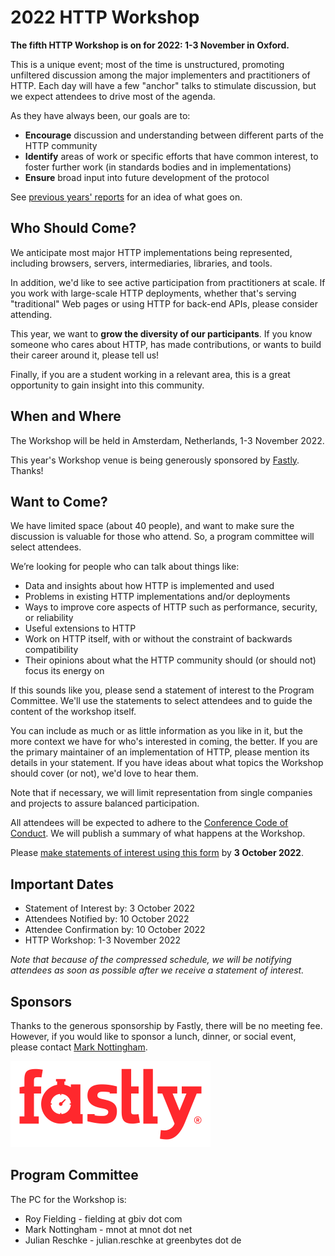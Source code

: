 
# 2022 HTTP Workshop

**The fifth HTTP Workshop is on for 2022: 1-3 November in Oxford.**

This is a unique event; most of the time is unstructured, promoting unfiltered discussion among the major implementers and practitioners of HTTP. Each day will have a few "anchor" talks to stimulate discussion, but we expect attendees to drive most of the agenda. 

As they have always been, our goals are to:

* **Encourage** discussion and understanding between different parts of the HTTP community
* **Identify** areas of work or specific efforts that have common interest, to foster further work (in standards bodies and in implementations)
* **Ensure** broad input into future development of the protocol

See [previous years' reports](https://httpwork.shop/) for an idea of what goes on.

## Who Should Come?

We anticipate most major HTTP implementations being represented, including browsers, servers, intermediaries, libraries, and tools.

In addition, we'd like to see active participation from practitioners at scale. If you work with large-scale HTTP deployments, whether that's serving "traditional" Web pages or using HTTP for back-end APIs, please consider attending.

This year, we want to **grow the diversity of our participants**. If you know someone who cares about HTTP, has made contributions, or wants to build their career around it, please tell us!

Finally, if you are a student working in a relevant area, this is a great opportunity to gain insight into this community.


## When and Where

The Workshop will be held in Amsterdam, Netherlands, 1-3 November 2022.

This year's Workshop venue is being generously sponsored by [Fastly](https://fastly.com/). Thanks!


## Want to Come?

We have limited space (about 40 people), and want to make sure the discussion is valuable for those who attend. So, a program committee will select attendees.

We’re looking for people who can talk about things like:

* Data and insights about how HTTP is implemented and used
* Problems in existing HTTP implementations and/or deployments
* Ways to improve core aspects of HTTP such as performance, security, or reliability
* Useful extensions to HTTP
* Work on HTTP itself, with or without the constraint of backwards compatibility
* Their opinions about what the HTTP community should (or should not) focus its energy on

If this sounds like you, please send a statement of interest to the Program Committee. We'll use the statements to select attendees and to guide the content of the workshop itself.

You can include as much or as little information as you like in it, but the more context we have for who's interested in coming, the better. If you are the primary maintainer of an implementation of HTTP, please mention its details in your statement. If you have ideas about what topics the Workshop should cover (or not), we'd love to hear them.

Note that if necessary, we will limit representation from single companies and projects to assure balanced participation.

All attendees will be expected to adhere to the [Conference Code of Conduct](http://confcodeofconduct.com/). We will publish a summary of what happens at the Workshop.

Please [make statements of interest using this form](https://forms.office.com/r/jEXGVTf3AT) by **3 October 2022**.


## Important Dates

* Statement of Interest by: 3 October 2022
* Attendees Notified by: 10 October 2022
* Attendee Confirmation by: 10 October 2022
* HTTP Workshop: 1-3 November 2022

_Note that because of the compressed schedule, we will be notifying attendees as soon as possible after we receive a statement of interest._

## Sponsors

Thanks to the generous sponsorship by Fastly, there will be no meeting fee. However, if you would like to sponsor a lunch, dinner, or social event, please contact [Mark Nottingham](mailto:mnot@mnot.net).

[![Fastly](asset/fastly.png)](https://fastly.com)


## Program Committee 

The PC for the Workshop is:

* Roy Fielding - fielding at gbiv dot com
* Mark Nottingham - mnot at mnot dot net
* Julian Reschke - julian.reschke at greenbytes dot de

